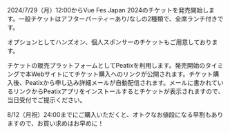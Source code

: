 2024/7/29（月）12:00からVue Fes Japan 2024のチケットを発売開始します。一般チケットはアフターパーティーあり/なしの2種類で、全席ランチ付きです。

オプションとしてハンズオン、個人スポンサーのチケットもご用意しております。

チケットの販売プラットフォームとしてPeatixを利用します。発売開始のタイミングで本Webサイトにてチケット購入へのリンクが公開されます。チケット購入後、Peatixから申し込み詳細メールが自動配信されます。メールに書かれているリンクからPeatixアプリをインストールするとチケットが表示されますので、当日受付でご提示ください。

8/12（月祝）24:00までにご購入いただくと、オトクなお値段になる早割もありますので、お買い求めはお早めに！
